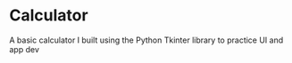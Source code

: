 # Calculator
A basic calculator I built using the Python Tkinter library to practice UI and app dev
